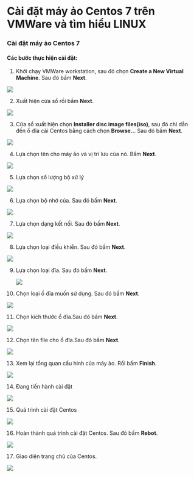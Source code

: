 # Cài đặt máy ảo Centos 7 trên VMWare và tìm hiểu LINUX

### Cài đặt máy ảo Centos 7

#### Các bước thực hiện cài đặt:
  1. Khởi chạy VMWare workstation, sau đó chọn **Create a New Virtual Machine**. Sau đó bấm **Next**.
  
   ![](./icon/1.png)
 
 2. Xuất hiện cửa sổ rồi bấm **Next**.
 
   ![](./icon/2.png)
 
 3. Cửa sổ xuất hiện chọn **Installer disc image files(iso)**, sau đó chỉ dẫn đến ổ đĩa cài Centos bằng cách chọn **Browse..**. Sau đó bấm **Next**.
    
   ![](./icon/3.png)
  
 4. Lựa chọn tên cho máy ảo và vị trí lưu của nó. Bấm **Next**.
      
   ![](./icon/4.png)
   
 5. Lựa chọn số lượng bộ xử lý
  
   ![](./icon/5.png)
   
 6. Lựa chọn bộ nhớ của. Sau đó bấm **Next**.
  
   ![](./icon/6.png)
   
 7. Lựa chọn dạng kết nối. Sau đó bấm **Next**.
 
   ![](./icon/7.png)
   
 8. Lựa chọn loại điều khiển. Sau đó bấm **Next**.
 
   ![](./icon/8.png)

9. Lựa chọn loại đĩa. Sau đó bấm **Next**.

   ![](./icon/9.png)

10. Chọn loại ổ đĩa muốn sử dụng. Sau đó bấm **Next**.

   ![](./icon/10.png)

11. Chọn kích thước ổ đĩa.Sau đó bấm **Next**.

   ![](./icon/11.png)

12. Chọn tên file cho ổ đĩa.Sau đó bấm **Next**.

   ![](./icon/12.png)

13. Xem lại tổng quan cấu hinh của máy ảo. Rồi bấm **Finish**.

   ![](./icon/13.png)
   
14. Đang tiến hành cài đặt                       

   ![](./icon/14.png)

15. Quá trình cài đặt Centos 

   ![](./icon/15.png)

16. Hoàn thành quá trình cài đặt Centos. Sau đó bấm **Rebot**.

   ![](./icon/16.png)

17. Giao diện trang chủ của Centos.

   ![](./icon/17.png)
                          
               
                  
                
  
